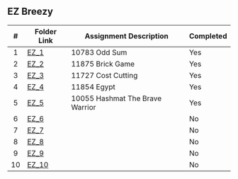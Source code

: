 ##  EZ Breezy

|   #   | Folder Link    | Assignment Description  | Completed |
| :---: | -------------- | ----------------------- | --------- |
|   1   |[EZ_1](./EZ_1)  |10783 Odd Sum            |Yes        |
|   2   |[EZ_2](./EZ_2)  |11875 Brick Game         |Yes        |
|   3   |[EZ_3](./EZ_3)  |11727 Cost Cutting       |Yes        |
|   4   |[EZ_4](./EZ_4)  |11854 Egypt              |Yes        |
|   5   |[EZ_5](./EZ_5)  |10055 Hashmat The Brave Warrior|Yes        |
|   6   |[EZ_6](./EZ_6)  |                         |No         |
|   7   |[EZ_7](./EZ_7)  |                         |No         |
|   8   |[EZ_8](./EZ_8)  |                         |No         |
|   9   |[EZ_9](./EZ_9)  |                         |No         |
|   10  |[EZ_10](./EZ_10)|                         |No         |
